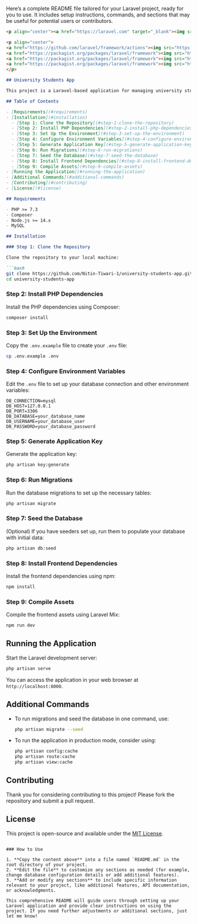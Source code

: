 Here’s a complete README file tailored for your Laravel project, ready for you to use. It includes setup instructions, commands, and sections that may be useful for potential users or contributors.

```markdown
<p align="center"><a href="https://laravel.com" target="_blank"><img src="https://raw.githubusercontent.com/laravel/art/master/logo-lockup/5%20SVG/2%20CMYK/1%20Full%20Color/laravel-logolockup-cmyk-red.svg" width="400" alt="Laravel Logo"></a></p>

<p align="center">
<a href="https://github.com/laravel/framework/actions"><img src="https://github.com/laravel/framework/workflows/tests/badge.svg" alt="Build Status"></a>
<a href="https://packagist.org/packages/laravel/framework"><img src="https://img.shields.io/packagist/dt/laravel/framework" alt="Total Downloads"></a>
<a href="https://packagist.org/packages/laravel/framework"><img src="https://img.shields.io/packagist/v/laravel/framework" alt="Latest Stable Version"></a>
<a href="https://packagist.org/packages/laravel/framework"><img src="https://img.shields.io/packagist/l/laravel/framework" alt="License"></a>
</p>

## University Students App

This project is a Laravel-based application for managing university students, teachers, and fee tracking.

## Table of Contents

- [Requirements](#requirements)
- [Installation](#installation)
  - [Step 1: Clone the Repository](#step-1-clone-the-repository)
  - [Step 2: Install PHP Dependencies](#step-2-install-php-dependencies)
  - [Step 3: Set Up the Environment](#step-3-set-up-the-environment)
  - [Step 4: Configure Environment Variables](#step-4-configure-environment-variables)
  - [Step 5: Generate Application Key](#step-5-generate-application-key)
  - [Step 6: Run Migrations](#step-6-run-migrations)
  - [Step 7: Seed the Database](#step-7-seed-the-database)
  - [Step 8: Install Frontend Dependencies](#step-8-install-frontend-dependencies)
  - [Step 9: Compile Assets](#step-9-compile-assets)
- [Running the Application](#running-the-application)
- [Additional Commands](#additional-commands)
- [Contributing](#contributing)
- [License](#license)

## Requirements

- PHP >= 7.3
- Composer
- Node.js >= 14.x
- MySQL

## Installation

### Step 1: Clone the Repository

Clone the repository to your local machine:

```bash
git clone https://github.com/Nitin-Tiwari-1/university-students-app.git
cd university-students-app
```

### Step 2: Install PHP Dependencies

Install the PHP dependencies using Composer:

```bash
composer install
```

### Step 3: Set Up the Environment

Copy the `.env.example` file to create your `.env` file:

```bash
cp .env.example .env
```

### Step 4: Configure Environment Variables

Edit the `.env` file to set up your database connection and other environment variables:

```env
DB_CONNECTION=mysql
DB_HOST=127.0.0.1
DB_PORT=3306
DB_DATABASE=your_database_name
DB_USERNAME=your_database_user
DB_PASSWORD=your_database_password
```

### Step 5: Generate Application Key

Generate the application key:

```bash
php artisan key:generate
```

### Step 6: Run Migrations

Run the database migrations to set up the necessary tables:

```bash
php artisan migrate
```

### Step 7: Seed the Database

(Optional) If you have seeders set up, run them to populate your database with initial data:

```bash
php artisan db:seed
```

### Step 8: Install Frontend Dependencies

Install the frontend dependencies using npm:

```bash
npm install
```

### Step 9: Compile Assets

Compile the frontend assets using Laravel Mix:

```bash
npm run dev
```

## Running the Application

Start the Laravel development server:

```bash
php artisan serve
```

You can access the application in your web browser at `http://localhost:8000`.

## Additional Commands

- To run migrations and seed the database in one command, use:

    ```bash
    php artisan migrate --seed
    ```

- To run the application in production mode, consider using:

    ```bash
    php artisan config:cache
    php artisan route:cache
    php artisan view:cache
    ```

## Contributing

Thank you for considering contributing to this project! Please fork the repository and submit a pull request.

## License

This project is open-source and available under the [MIT License](LICENSE).
```

### How to Use

1. **Copy the content above** into a file named `README.md` in the root directory of your project.
2. **Edit the file** to customize any sections as needed (for example, change database configuration details or add additional features).
3. **Add or modify any sections** to include specific information relevant to your project, like additional features, API documentation, or acknowledgments.

This comprehensive README will guide users through setting up your Laravel application and provide clear instructions on using the project. If you need further adjustments or additional sections, just let me know!
